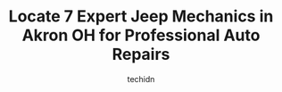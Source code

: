 ---
layout: ampstory
image: https://images.unsplash.com/photo-1617814065893-00757125efab?ixlib=rb-4.0.3&ixid=MnwxMjA3fDB8MHxwaG90by1wYWdlfHx8fGVufDB8fHx8&auto=format&fit=crop&w=640&h=853&q=80
author: techidn
featured: false
description: Looking for reliable and skilled Jeep Mechanic in Akron  OH, USA? Your search ends here with the 7 best Jeep Mechanic in town. With their expertise and commitment to delivering exceptional s
title: Locate 7 Expert Jeep Mechanics in Akron  OH for Professional Auto Repairs
cover:
   title: Locate 7 Expert Jeep Mechanics in Akron  OH for Professional Auto Repairs
   subtitle: Rickpate
   background: https://images.unsplash.com/photo-1617814065893-00757125efab?ixlib=rb-4.0.3&ixid=MnwxMjA3fDB8MHxwaG90by1wYWdlfHx8fGVufDB8fHx8&auto=format&fit=crop&w=640&h=853&q=80

pages: 
 - layout: thirds
   top: <h1>#1 Akron Auto Clinic</h1>
   bottom: "<p>I was pretty impressed with the Akron Auto clinic gang! They were all friendly, and talkative, and smiled. They explain to me what I needed to do and how long it was goin</p>"
   background: https://www.knot35.com/toplist/wp-content/uploads/2023/06/best-jeep-mechanic-1-in-akron-oh-1685836819.jpeg
   backgroundblur: true
 - layout: thirds
   top: <h1>#2 Stuver Auto Spring Co</h1>
   bottom: "<p>500 N Main St, Akron, OH 44310, United States</p>"
   background: https://www.knot35.com/toplist/wp-content/uploads/2023/06/best-jeep-mechanic-2-in-akron-oh-1685836820.jpeg
   cta:
      link: https://www.knot35.com/toplist/locate-7-expert-jeep-mechanics-in-akron-oh-for-professional-auto-repairs/
      text: Locate 7 Expert Jeep Mechanics in Akron  OH for Professional Auto Repairs
 - layout: thirds
   top: <h1>#3 Coles Garage, Inc.</h1>
   bottom: "<p>876 S Arlington St, Akron, OH 44306, United States</p>"
   background: https://www.knot35.com/toplist/wp-content/uploads/2023/06/best-jeep-mechanic-3-in-akron-oh-1685836820.jpeg
   cta:
      link: https://www.knot35.com/toplist/locate-7-expert-jeep-mechanics-in-akron-oh-for-professional-auto-repairs/
      text: Locate 7 Expert Jeep Mechanics in Akron  OH for Professional Auto Repairs
 - layout: thirds
   top: <h1>#4 Brown Street Auto Repair</h1>
   bottom: "<p>870 Brown St, Akron, OH 44311, United States</p>"
   background: https://images.unsplash.com/photo-1509114397022-ed747cca3f65?ixlib=rb-4.0.3&ixid=MnwxMjA3fDB8MHxwaG90by1wYWdlfHx8fGVufDB8fHx8&auto=format&fit=crop&w=640&h=853&q=80
   cta:
      link: https://www.knot35.com/toplist/locate-7-expert-jeep-mechanics-in-akron-oh-for-professional-auto-repairs/
      text: Locate 7 Expert Jeep Mechanics in Akron  OH for Professional Auto Repairs
 - layout: thirds
   top: <h1>#5 Crooked River Garage LLC</h1>
   bottom: "<p>891 Moe Dr Suite G, Akron, OH 44310, United States</p>"
   background: https://images.unsplash.com/photo-1609083590460-7b8cc0ca65f8?ixlib=rb-4.0.3&ixid=MnwxMjA3fDB8MHxwaG90by1wYWdlfHx8fGVufDB8fHx8&auto=format&fit=crop&w=640&h=853&q=80
   cta:
      link: https://www.knot35.com/toplist/locate-7-expert-jeep-mechanics-in-akron-oh-for-professional-auto-repairs/
      text: Locate 7 Expert Jeep Mechanics in Akron  OH for Professional Auto Repairs
 - layout: thirds
   top: <h1>#6 Blacks Auto Clinic</h1>
   bottom: "<p>2377 East Ave, Akron, OH 44314, United States</p>"
   background: https://images.unsplash.com/photo-1536745287225-21d689278fd1?ixlib=rb-4.0.3&ixid=MnwxMjA3fDB8MHxwaG90by1wYWdlfHx8fGVufDB8fHx8&auto=format&fit=crop&w=640&h=853&q=80
   cta:
      link: https://www.knot35.com/toplist/locate-7-expert-jeep-mechanics-in-akron-oh-for-professional-auto-repairs/
      text: Locate 7 Expert Jeep Mechanics in Akron  OH for Professional Auto Repairs
 - layout: thirds
   top: <h1>#7 Frank May Garage</h1>
   bottom: "<p>225 S Seiberling St, Akron, OH 44306, United States</p>"
   background: https://images.unsplash.com/photo-1527067829737-402993088e6b?ixlib=rb-4.0.3&ixid=MnwxMjA3fDB8MHxwaG90by1wYWdlfHx8fGVufDB8fHx8&auto=format&fit=crop&w=640&h=853&q=80
   cta:
      link: https://www.knot35.com/toplist/locate-7-expert-jeep-mechanics-in-akron-oh-for-professional-auto-repairs/
      text: Locate 7 Expert Jeep Mechanics in Akron  OH for Professional Auto Repairs
 - layout: thirds
   middle: Continue reading...
   background: https://images.unsplash.com/photo-1488554378835-f7acf46e6c98?ixlib=rb-4.0.3&ixid=MnwxMjA3fDB8MHxwaG90by1wYWdlfHx8fGVufDB8fHx8&auto=format&fit=crop&w=640&h=853&q=80
   cta:
      link: https://www.knot35.com/toplist/locate-7-expert-jeep-mechanics-in-akron-oh-for-professional-auto-repairs/
      text: Locate 7 Expert Jeep Mechanics in Akron  OH for Professional Auto Repairs
      
---
